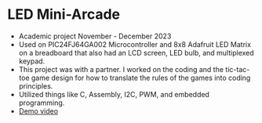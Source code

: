 # LED Mini-Arcade
- Academic project November - December 2023
- Used on PIC24FJ64GA002 Microcontroller and 8x8 Adafruit LED Matrix on a breadboard that also had an LCD screen, LED bulb, and multiplexed keypad.
- This project was with a partner. I worked on the coding and the tic-tac-toe game design for how to translate the rules of the games into coding principles.
- Utilized things like C, Assembly, I2C, PWM, and embedded programming.
- [Demo video](https://drive.google.com/file/d/17tVjQhrASsat3Mwmlqx4uSJ6tJvII5MI/view?usp=sharing)
